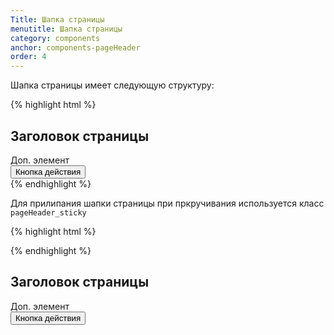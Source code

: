 ```yaml
---
Title: Шапка страницы
menutitle: Шапка страницы
category: components
anchor: components-pageHeader
order: 4
---
```


Шапка страницы имеет следующую структуру:

{% highlight html %}
<div class="pageHeader">
  <div class="pageHeader__left">
    <h2 class="pageHeader__title">
      Заголовок страницы
    </h2>
    <span class="label label-success ml-10">Доп. элемент</span>
  </div>
  <div class="pageHeader__right">
    <button class="btn-default">Кнопка действия</button>
  </div>
</div>
{% endhighlight %}

Для прилипания шапки страницы при пркручивания используется класс `pageHeader_sticky`

{% highlight html %}
<div class="pageHeader pageHeader_sticky">
{% endhighlight %}

<div class="bs-docs-example">
<div class="pageHeader pageHeader_sticky">
  <div class="pageHeader__left">
    <h2 class="pageHeader__title">
      Заголовок страницы
    </h2>
    <span class="label label-success ml-10">Доп. элемент</span>
  </div>
  <div class="pageHeader__right">
    <button class="btn-default">Кнопка действия</button>
  </div>
</div>
</div>

